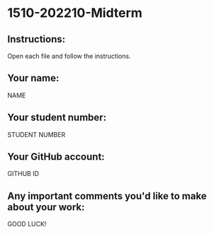 # 1510-202210-Midterm

## Instructions:
Open each file and follow the instructions.

## Your name:
NAME

## Your student number:
STUDENT NUMBER

## Your GitHub account:
GITHUB ID

## Any important comments you'd like to make about your work:
GOOD LUCK!
